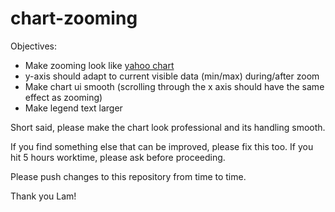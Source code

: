 # chart-zooming

Objectives:

- Make zooming look like [yahoo chart](https://finance.yahoo.com/chart/AAPL/)
- y-axis should adapt to current visible data (min/max) during/after zoom
- Make chart ui smooth (scrolling through the x axis should have the same effect as zooming)
- Make legend text larger

Short said, please make the chart look professional and its handling smooth. 

If you find something else that can be improved, please fix this too. 
If you hit 5 hours worktime, please ask before proceeding.


Please push changes to this repository from time to time. 


Thank you Lam!
